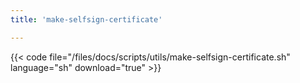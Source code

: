 ```yaml
---
title: 'make-selfsign-certificate'

---
```


{{< code file="/files/docs/scripts/utils/make-selfsign-certificate.sh" language="sh" download="true" >}}
